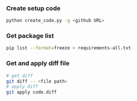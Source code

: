 ### Create setup code
```bash
python create_code.py -g <github URL>
```

### Get package list
```bash
pip list --format=freeze > requirements-all.txt
```

### Get and apply diff file
```bash
# get diff
git diff -- <file path>
# apply diff
git apply code.diff
```
